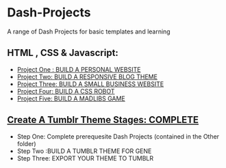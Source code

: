 # Dash-Projects
A range of Dash Projects for basic templates and learning

## HTML , CSS & Javascript:

* [Project One : BUILD A PERSONAL WEBSITE](https://github.com/malevolentninja/dashProjects/tree/master/Html-CSS-Javascript/PROJECT-1-BUILD-A-PERSONAL-WEBSITE) 
* [Project Two: BUILD A RESPONSIVE BLOG THEME](https://github.com/malevolentninja/dashProjects/tree/master/Html-CSS-Javascript/PROJECT-2-BUILD-A-RESPONSIVE-BLOG-THEME)
* [Project Three:  BUILD A SMALL BUSINESS WEBSITE](https://github.com/malevolentninja/dashProjects/tree/master/Html-CSS-Javascript/PROJECT-3-BUILD-A-SMALL-BUSINESS-WEBSITE) 
* [Project Four:  BUILD A CSS ROBOT](https://github.com/malevolentninja/dashProjects/tree/master/Html-CSS-Javascript/PROJECT_FOUR_BUILD_A_CSS_ROBOT)
* [Project Five: BUILD A MADLIBS GAME](https://github.com/malevolentninja/dashProjects/tree/master/Html-CSS-Javascript/PROJECT_FIVE_BUILD_A_MADLIBS_GAME)


## [Create A Tumblr Theme Stages: COMPLETE](https://github.com/malevolentninja/dashProjects/tree/master/Build-Own-Tumblr-Theme)

* Step One: Complete prerequesite Dash Projects (contained in the Other folder)
* Step Two :BUILD A TUMBLR THEME FOR GENE 
* Step Three: EXPORT YOUR THEME TO TUMBLR 
